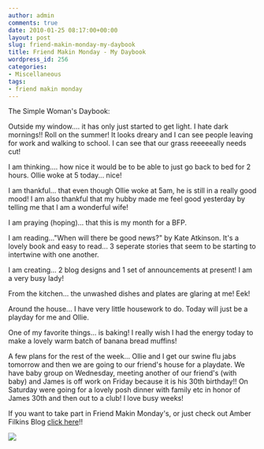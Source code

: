 ```yaml
---
author: admin
comments: true
date: 2010-01-25 08:17:00+00:00
layout: post
slug: friend-makin-monday-my-daybook
title: Friend Makin Monday - My Daybook
wordpress_id: 256
categories:
- Miscellaneous
tags:
- friend makin monday
---
```


The Simple Woman's Daybook:  
  
Outside my window.... it has only just started to get light.  I hate dark mornings!!  Roll on the summer!  It looks dreary and I can see people leaving for work and walking to school.  I can see that our grass reeeeeally needs cut!  
  
I am thinking.... how nice it would be to be able to just go back to bed for 2 hours.  Ollie woke at 5 today... nice!  
  
I am thankful... that even though Ollie woke at 5am, he is still in a really good mood!  I am also thankful that my hubby made me feel good yesterday by telling me that I am a wonderful wife!  
  
I am praying (hoping)... that this is my month for a BFP.  
  
I am reading..."When will there be good news?" by Kate Atkinson.  It's a lovely book and easy to read... 3 seperate stories that seem to be starting to intertwine with one another.  
  
I am creating... 2 blog designs and 1 set of announcements at present!  I am a very busy lady!  
  
From the kitchen... the unwashed dishes and plates are glaring at me!  Eek!  
  
Around the house... I have very little housework to do.  Today will just be a playday for me and Ollie.  
  
One of my favorite things... is baking!  I really wish I had the energy today to make a lovely warm batch of banana bread muffins!  
  
A few plans for the rest of the week... Ollie and I get our swine flu jabs tomorrow and then we are going to our friend's house for a playdate. We have baby group on Wednesday, meeting another of our friend's (with baby) and James is off work on Friday because it is his 30th birthday!!  On Saturday were going for a lovely posh dinner with family etc in honor of James 30th and then out to a club!  I love busy weeks!  
  
If you want to take part in Friend Makin Monday's, or just check out Amber Filkins Blog [click here](http://www.amberfilkins.blogspot.com/)!!  


![](https://blogger.googleusercontent.com/tracker/251139911615938991-3286374874196421672?l=www.outmumbered.com)
